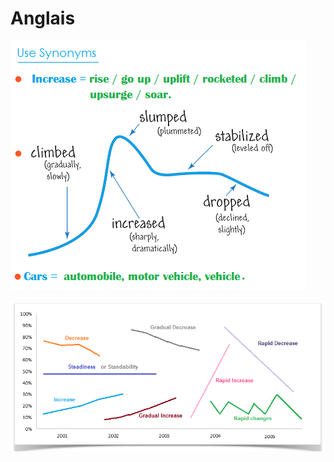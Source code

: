 # Anglais

![IELTS Writing Vocabulary | Divii School](assets/1598867177.png)

![img](assets/IELTS_Vocabulary_for_Writing_Task_1.png)

